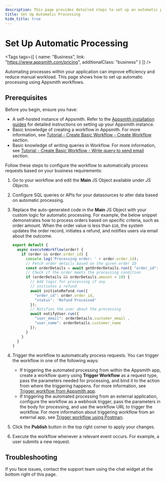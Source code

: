 ```yaml
---
description: This page provides detailed steps to set up an automatic processing using Appsmith workflows.
title: Set Up Automatic Processing
hide_title: true
---
```


 <!-- vale off -->

<div className="tag-wrapper">
 <h1>Set Up Automatic Processing</h1>

<Tags
tags={[
{ name: "Business", link: "https://www.appsmith.com/pricing", additionalClass: "business" }
]}
/>

</div>

<!-- vale on -->

Automating processes within your application can improve efficiency and reduce manual workload. This page shows how to set up automatic processing using Appsmith workflows.


## Prerequisites

Before you begin, ensure you have:

* A self-hosted instance of Appsmith. Refer to the [Appsmith installation guides](/getting-started/setup/installation-guides) for detailed instructions on setting up your Appsmith instance.
* Basic knowledge of creating a workflow in Appsmith. For more information, see [Tutorial - Create Basic Workflow - Create Workflow](/workflows/tutorials/create-workflow#create-workflow) section.
* Basic knowledge of writing queries in Workflow. For more information, see [Tutorial - Create Basic Workflow - Write query to send email](/workflows/tutorials/create-workflow#write-query-to-send-email) section.


Follow these steps to configure the workflow to automatically process requests based on your business requirements:

1. Go to your workflow and edit the **Main** JS Object available under _JS Objects_.

2. Configure SQL queries or APIs for your datasources to alter data based on automatic processing.

3. Replace the auto-generated code in the **Main** JS Object with your custom logic for automatic processing. For example, the below snippet demonstrates how to process orders based on specific criteria, such as order amount. When the order value is less than `$10`, the system updates the order record, initiates a refund, and notifies users via email about the outcome.

    ```javascript
    export default {
      async executeWorkflow(order) {
        if (order && order.order_id) {
          console.log('Processing order: ' + order.order_id);
          // Fetch order details based on the given order ID
          const orderDetails = await getOrderDetails.run({ "order_id":  order.order_id });
          // Check if the order meets the processing condition
          if (orderDetails && orderDetails.amount < 10) {
            // Add logic for processing if any
            // initiates a refund
            await initiateRefund.run({
              "order_id": order.order_id,
              "status": 'Refund Processed'
            });
            // Notifies the user about the processing
            await notifyUser.run({
              "user_email": orderDetails.customer_email ,
              "user_name": orderDetails.customer_name
            });
          }
        }
      }
    }                              
    ```

4. Trigger the workflow to automatically process requests. You can trigger the workflow in one of the following ways:
    * If triggering the automated processing from within the Appsmith app, create a workflow query using **Trigger Workflow** as a request type, pass the parameters needed for processing, and bind it to the action from where the triggering happens. For more information, see [Trigger workflow from Appsmith app](/workflows/how-to-guides/trigger-workflow-from-appsmith-app).
    * If triggering the automated processing from an external application, configure the workflow as a webhook trigger, pass the parameters in the body for processing, and use the workflow URL to trigger the workflow. For more information about triggering workflow from an external app, see [Trigger workflow using Postman](/workflows/tutorials/create-workflow#send-email-using-postman).
6. Click the **Publish** button in the top right corner to apply your changes.
7. Execute the workflow whenever a relevant event occurs. For example, a user submits a new request.

## Troubleshooting

If you face issues, contact the support team using the chat widget at the bottom right of this page.
